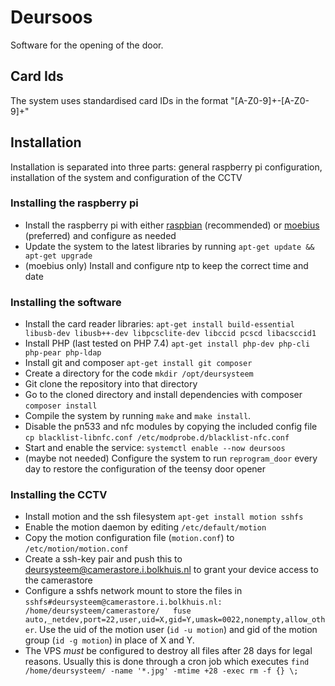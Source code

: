 # Deursoos

Software for the opening of the door.

## Card Ids
The system uses standardised card IDs in the format "[A-Z0-9]+\-[A-Z0-9]+"

## Installation
Installation is separated into three parts: general raspberry pi configuration, installation of the system and configuration of the CCTV

### Installing the raspberry pi
* Install the raspberry pi with either [raspbian](http://www.raspbian.org/) (recommended) or [moebius](http://moebiuslinux.sourceforge.net/) (preferred) and configure as needed
* Update the system to the latest libraries by running `apt-get update && apt-get upgrade`
* (moebius only) Install and configure ntp to keep the correct time and date

### Installing the software
* Install the card reader libraries: `apt-get install build-essential libusb-dev libusb++-dev libpcsclite-dev libccid pcscd libacsccid1`
* Install PHP (last tested on PHP 7.4) `apt-get install php-dev php-cli php-pear php-ldap`
* Install git and composer `apt-get install git composer`
* Create a directory for the code `mkdir /opt/deursysteem`
* Git clone the repository into that directory
* Go to the cloned directory and install dependencies with composer `composer install`
* Compile the system by running `make` and `make install`.
* Disable the pn533 and nfc modules by copying the included config file `cp blacklist-libnfc.conf /etc/modprobe.d/blacklist-nfc.conf`
* Start and enable the service: `systemctl enable --now deursoos`
* (maybe not needed) Configure the system to run `reprogram_door` every day to restore the configuration of the teensy door opener

### Installing the CCTV
* Install motion and the ssh filesystem `apt-get install motion sshfs`
* Enable the motion daemon by editing `/etc/default/motion`
* Copy the motion configuration file (`motion.conf`) to `/etc/motion/motion.conf`
* Create a ssh-key pair and push this to deursysteem@camerastore.i.bolkhuis.nl to grant your device access to the camerastore
* Configure a sshfs network mount to store the files in  `sshfs#deursysteem@camerastore.i.bolkhuis.nl:  /home/deursysteem/camerastore/   fuse    auto,_netdev,port=22,user,uid=X,gid=Y,umask=0022,nonempty,allow_other`. Use the uid of the motion user (`id -u motion`) and gid of the motion group (`id -g motion`) in place of X and Y.
* The VPS *must* be configured to destroy all files after 28 days for legal reasons. Usually this is done through a cron job which executes `find /home/deursysteem/ -name '*.jpg' -mtime +28 -exec rm -f {} \;`
